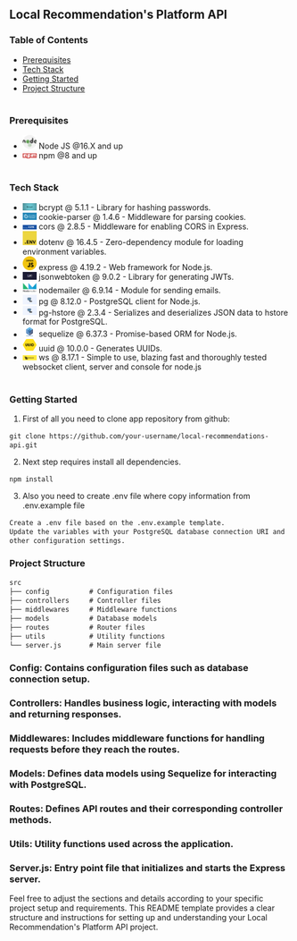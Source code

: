 ## Local Recommendation's Platform API

### Table of Contents

- [Prerequisites](#Prerequisites)
- [Tech Stack](#Tech-Stack)
- [Getting Started](#Getting-Started)
- [Project Structure](#Project-Structure)

#

### Prerequisites

- <img src="./readme/nodejs.png" width="25" style="top: 8px" /> Node JS @16.X and up
- <img src="./readme/npm.png" width="25" style="top: 8px" /> npm @8 and up

#

### Tech Stack

- <img src="./readme/bcrypt.jpeg" width="25" style="top: 8px" /> bcrypt @ 5.1.1 - Library for hashing passwords.
- <img src="./readme/cookie-parser.png" width="25" style="top: 8px" /> cookie-parser @ 1.4.6 - Middleware for parsing cookies.
- <img src="./readme/cors.png" width="25" style="top: 8px" /> cors @ 2.8.5 - Middleware for enabling CORS in Express.
- <img src="./readme/dotenv.png" width="25" style="top: 8px" /> dotenv @ 16.4.5 - Zero-dependency module for loading environment variables.
- <img src="./readme/express.png" width="25" style="top: 8px" /> express @ 4.19.2 - Web framework for Node.js.
- <img src="./readme/jsonwebtoken.png" width="25" style="top: 8px" /> jsonwebtoken @ 9.0.2 - Library for generating JWTs.
- <img src="./readme/nodemailer.webp" width="25" style="top: 8px" /> nodemailer @ 6.9.14 - Module for sending emails.
- <img src="./readme/pg.webp" width="25" style="top: 8px" /> pg @ 8.12.0 - PostgreSQL client for Node.js.
- <img src="./readme/pg.webp" width="25" style="top: 8px" /> pg-hstore @ 2.3.4 - Serializes and deserializes JSON data to hstore format for PostgreSQL.
- <img src="./readme/sequelize.png" width="25" style="top: 8px" /> sequelize @ 6.37.3 - Promise-based ORM for Node.js.
- <img src="./readme/uuid.png" width="25" style="top: 8px" /> uuid @ 10.0.0 - Generates UUIDs.
- <img src="./readme/ws.jpg" width="25" style="top: 8px" /> ws @ 8.17.1 - Simple to use, blazing fast and thoroughly tested websocket client, server and console for node.js

#

### Getting Started

1. First of all you need to clone app repository from github:

```
git clone https://github.com/your-username/local-recommendations-api.git
```

2. Next step requires install all dependencies.

```
npm install
```

3. Also you need to create .env file where copy information from .env.example file

```
Create a .env file based on the .env.example template.
Update the variables with your PostgreSQL database connection URI and other configuration settings.
```

### Project Structure

```
src
├── config          # Configuration files
├── controllers     # Controller files
├── middlewares     # Middleware functions
├── models          # Database models
├── routes          # Router files
├── utils           # Utility functions
└── server.js       # Main server file

```

### Config: Contains configuration files such as database connection setup.

### Controllers: Handles business logic, interacting with models and returning responses.

### Middlewares: Includes middleware functions for handling requests before they reach the routes.

### Models: Defines data models using Sequelize for interacting with PostgreSQL.

### Routes: Defines API routes and their corresponding controller methods.

### Utils: Utility functions used across the application.

### Server.js: Entry point file that initializes and starts the Express server.

Feel free to adjust the sections and details according to your specific project setup and requirements. This README template provides a clear structure and instructions for setting up and understanding your Local Recommendation's Platform API project.
